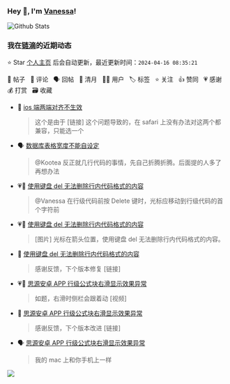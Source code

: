 ### Hey 👋, I'm [Vanessa](http://vanessa.b3log.org/)!

![Github Stats](https://github-readme-stats.vercel.app/api?username=Vanessa219&show_icons=true)

<!--events start -->

### 我在[链滴](https://ld246.com)的近期动态

⭐️ Star [个人主页](https://github.com/Vanessa219/Vanessa219) 后会自动更新，最近更新时间：`2024-04-16 08:35:21`

📝 帖子 &nbsp; 💬 评论 &nbsp; 🗣 回帖 &nbsp; 🌙 清月 &nbsp; 👨‍💻 用户 &nbsp; 🏷️ 标签 &nbsp; ⭐️ 关注 &nbsp; 👍 赞同 &nbsp; 💗 感谢 &nbsp; 💰 打赏 &nbsp; 🗃 收藏

* 💬 [ios 端两端对齐不生效](https://ld246.com/article/1712966342059/comment/1713020225045#comments)

  > 这个是由于 [链接] 这个问题导致的，在 safari 上没有办法对这两个都兼容，只能选一个
* 🗣 [数据库表格宽度不能自设定](https://ld246.com/article/1712373928096/comment/1712493659494#comments)

  > @Kootea 反正就几行代码的事情，先自己折腾折腾。后面提的人多了再想办法
* 💗💬 [使用键盘 del 无法删除行内代码格式的内容](https://ld246.com/article/1712749150139/comment/1712749400749#comments)

  > @Vanessa 在行级代码前按 Delete 键时，光标应移动到行级代码的首个字符前
* 💗📝 [使用键盘 del 无法删除行内代码格式的内容](https://ld246.com/article/1712749150139)

  > [图片] 光标在箭头位置，使用键盘 del 无法删除行内代码格式的内容。
* 💬 [使用键盘 del 无法删除行内代码格式的内容](https://ld246.com/article/1712749150139/comment/1712834542275#comments)

  > 感谢反馈，下个版本修复 [链接]
* 💗📝 [思源安卓 APP 行级公式块右滑显示效果异常](https://ld246.com/article/1712790840232)

  > 如题，右滑时侧栏会跟着动 [视频]
* 💬 [思源安卓 APP 行级公式块右滑显示效果异常](https://ld246.com/article/1712790840232/comment/1712830177130#comments)

  > 感谢反馈，下个版本改进 [链接]
* 🗣 [思源安卓 APP 行级公式块右滑显示效果异常](https://ld246.com/article/1712790840232/comment/1712796056936#comments)

  > 我的 mac 上和你手机上一样


<!--events end -->

<a title="Hits" target="_blank" href="https://github.com/Vanessa219/Vanessa219"><img src="https://hits.b3log.org/Vanessa219/Vanessa219.svg"></a>
